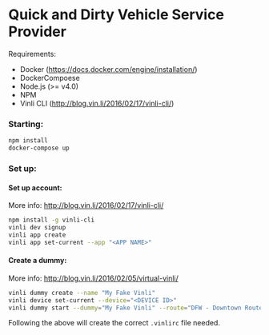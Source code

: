 Quick and Dirty Vehicle Service Provider
========================================

Requirements:

* Docker (https://docs.docker.com/engine/installation/)
* DockerCompoese
* Node.js (>= v4.0)
* NPM
* Vinli CLI (http://blog.vin.li/2016/02/17/vinli-cli/)

### Starting:

```bash
npm install
docker-compose up
```

### Set up:

#### Set up account:

More info: http://blog.vin.li/2016/02/17/vinli-cli/

```bash
npm install -g vinli-cli
vinli dev signup
vinli app create
vinli app set-current --app "<APP NAME>"
```

#### Create a dummy:

More info: http://blog.vin.li/2016/02/05/virtual-vinli/

```bash
vinli dummy create --name "My Fake Vinli"
vinli device set-current --device="<DEVICE ID>"
vinli dummy start --dummy="My Fake Vinli" --route="DFW - Downtown Route 1"
```

Following the above will create the correct `.vinlirc` file needed.

